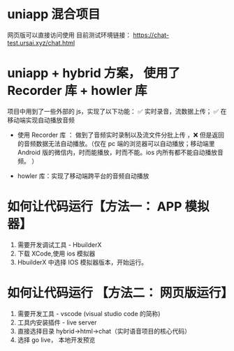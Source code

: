# uniapp 混合项目

网页版可以直接访问使用
目前测试环境链接： https://chat-test.ursai.xyz/chat.html

# uniapp + hybrid 方案， 使用了 Recorder 库 + howler 库

项目中用到了一些外部的 js，实现了以下功能：
✅ 实时录音，流数据上传；
✅ 在移动端实现自动播放音频

- 使用 Recorder 库 ： 做到了音频实时录制以及流文件分批上传 ，❌ 但是返回的音频数据无法自动播放。（仅在 pc 端的浏览器可以自动播放；移动端里 Android 版的微信内，时而能播放，时而不能。ios 内所有都不能自动播放音频。 ）

- howler 库：实现了移动端跨平台的音频自动播放

# 如何让代码运行【方法一： APP 模拟器】

1.  需要开发调试工具 - HbuilderX
2.  下载 XCode,使用 ios 模拟器
3.  HbuilderX 中选择 IOS 模拟器版本，开始运行。

# 如何让代码运行 【方法二： 网页版运行】

1. 需要开发工具 - vscode (visual studio code 的简称)
2. 工具内安装插件 - live server
3. 直接选择目录 hybrid->html->chat（实时语音项目的核心代码）
4. 选择 go live， 本地开发预览
